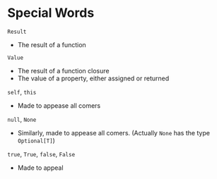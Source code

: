 # Special Words

`Result`

* The result of a function

`Value`

* The result of a function closure
* The value of a property, either assigned or returned

`self`, `this`

* Made to appease all comers
 
`null`, `None`

* Similarly, made to appease all comers. (Actually `None` has the type `Optional[T]`)

`true`, `True`, `false`, `False`

* Made to appeal
